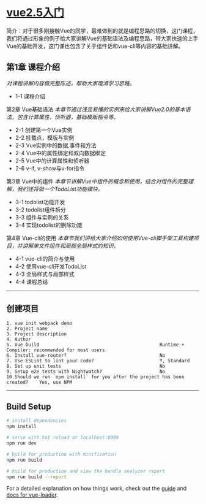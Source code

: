 # [vue2.5入门](https://www.imooc.com/learn/980)
简介：对于很多刚接触Vue的同学，最难做到的就是编程思路的切换，这门课程，我们将通过形象的例子给大家讲解Vue的基础语法及编程思路，带大家快速的上手Vue的基础开发，这门课也包含了关于组件话和vue-cli等内容的基础讲解。

## 第1章 课程介绍
*对课程讲解内容做完整陈述，帮助大家理清学习思路。*
- 1-1 课程介绍

第2章 Vue基础语法
*本章节通过浅显易懂的实例来给大家讲解Vue2.0的基本语法，包含计算属性，侦听器，基础模版指令等。*
- 2-1 创建第一个Vue实例
- 2-2 挂载点，模版与实例
- 2-3 Vue实例中的数据,事件和方法
- 2-4 Vue中的属性绑定和双向数据绑定
- 2-5 Vue中的计算属性和侦听器
- 2-6 v-if, v-show与v-for指令

第3章 Vue中的组件
*本章节讲解Vue中组件的概念和使用，结合对组件的完整理解，我们还将做一个TodoList功能模块。*
- 3-1 todolist功能开发
- 3-2 todolist组件拆分
- 3-3 组件与实例的关系
- 3-4 实现todolist的删除功能

第4章 Vue-cli的使用
*本章节我们讲给大家介绍如何使用Vue-cli脚手架工具构建项目，并讲解单文件组件和局部全局样式的知识。*
- 4-1 vue-cli的简介与使用
- 4-2 使用vue-cli开发TodoList
- 4-3 全局样式与局部样式
- 4-4 课程总结
---
## 创建项目
    1. vue init webpack demo
    2. Project name
    3. Project description
    4. Author
    5. Vue build                                            Runtime + Compiler: recommended for most users
    6. Install vue-router?                                  No
    7. Use ESLint to lint your code?                        Y, Standard
    8. Set up unit tests                                    No
    9. Setup e2e tests with Nightwatch?                     No
    10.Should we run `npm install` for you after the project has been created?    Yes, use NPM
---
## Build Setup

``` bash
# install dependencies
npm install

# serve with hot reload at localhost:8080
npm run dev

# build for production with minification
npm run build

# build for production and view the bundle analyzer report
npm run build --report
```

For a detailed explanation on how things work, check out the [guide](http://vuejs-templates.github.io/webpack/) and [docs for vue-loader](http://vuejs.github.io/vue-loader).
